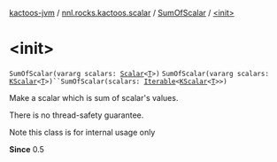 [kactoos-jvm](../../index.md) / [nnl.rocks.kactoos.scalar](../index.md) / [SumOfScalar](index.md) / [&lt;init&gt;](./-init-.md)

# &lt;init&gt;

`SumOfScalar(vararg scalars: `[`Scalar`](../../nnl.rocks.kactoos/-scalar/index.md)`<`[`T`](index.md#T)`>)`
`SumOfScalar(vararg scalars: `[`KScalar`](../../nnl.rocks.kactoos/-k-scalar.md)`<`[`T`](index.md#T)`>)``SumOfScalar(scalars: `[`Iterable`](https://kotlinlang.org/api/latest/jvm/stdlib/kotlin.collections/-iterable/index.html)`<`[`KScalar`](../../nnl.rocks.kactoos/-k-scalar.md)`<`[`T`](index.md#T)`>>)`

Make a scalar which is sum of scalar's values.

There is no thread-safety guarantee.

Note this class is for internal usage only

**Since**
0.5

